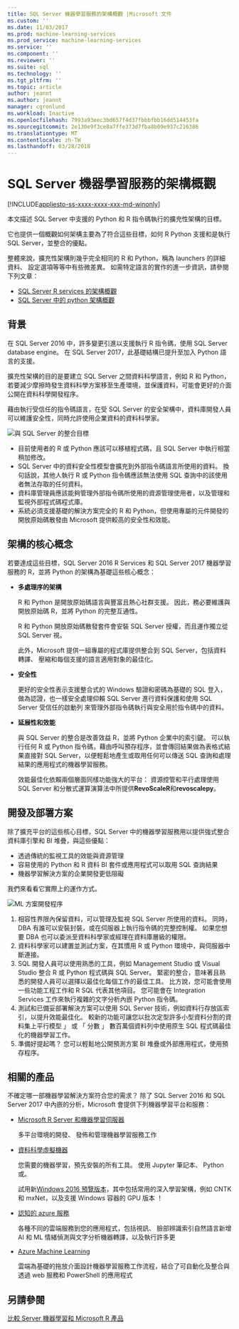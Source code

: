 ```yaml
---
title: SQL Server 機器學習服務的架構概觀 |Microsoft 文件
ms.custom: ''
ms.date: 11/03/2017
ms.prod: machine-learning-services
ms.prod_service: machine-learning-services
ms.service: ''
ms.component: ''
ms.reviewer: ''
ms.suite: sql
ms.technology: ''
ms.tgt_pltfrm: ''
ms.topic: article
author: jeannt
ms.author: jeannt
manager: cgronlund
ms.workload: Inactive
ms.openlocfilehash: 7993a93eec3bd657f4d37fbbbfbb16dd514453fa
ms.sourcegitcommit: 2e130e9f3ce8a7ffe373d7fba8b09e937c216386
ms.translationtype: MT
ms.contentlocale: zh-TW
ms.lasthandoff: 03/28/2018
---
```

# <a name="architecture-overview-for-sql-server-machine-learning-services"></a>SQL Server 機器學習服務的架構概觀 
[!INCLUDE[appliesto-ss-xxxx-xxxx-xxx-md-winonly](../includes/appliesto-ss-xxxx-xxxx-xxx-md-winonly.md)]

本文描述 SQL Server 中支援的 Python 和 R 指令碼執行的擴充性架構的目標。

它也提供一個概觀如何架構主要為了符合這些目標，如何 R Python 支援和是執行 SQL Server，並整合的優點。

整體來說，擴充性架構則幾乎完全相同的 R 和 Python，稱為 launchers 的詳細資料、 設定選項等等中有些微差異。 如需特定語言的實作的進一步資訊，請參閱下列文章：

- [SQL Server R services 的架構概觀](r/architecture-overview-sql-server-r.md)
- [SQL Server 中的 python 架構概觀](python/architecture-overview-sql-server-python.md)


## <a name="background"></a>背景

在 SQL Server 2016 中，許多變更引進以支援執行 R 指令碼，使用 SQL Server database engine。 在 SQL Server 2017，此基礎結構已提升至加入 Python 語言的支援。

擴充性架構的目的是要建立 SQL Server 之間資料科學語言，例如 R 和 Python，若要減少摩擦時發生資料科學方案移至生產環境，並保護資料，可能會更好的介面公開在資料科學開發程序。

藉由執行受信任的指令碼語言，在受 SQL Server 的安全架構中，資料庫開發人員可以維護安全性，同時允許使用企業資料的資料科學家。

  ![與 SQL Server 的整合目標](media/ml-service-value-add.png "機器學習服務值加入")

- 目前使用者的 R 或 Python 應該可以移植程式碼，且 SQL Server 中執行相當稍加修改。
- SQL Server 中的資料安全性模型會擴充到外部指令碼語言所使用的資料。 換句話說，其他人執行 R 或 Python 指令碼應該無法使用 SQL 查詢中的該使用者無法存取的任何資料。
- 資料庫管理員應該能夠管理外部指令碼所使用的資源管理使用者，以及管理和監視外部程式碼程式庫。
- 系統必須支援基礎的解決方案完全的 R 和 Python，但使用專屬的元件開發的開放原始碼散發由 Microsoft 提供較高的安全性和效能。

## <a name="architecture-core-concepts"></a>架構的核心概念

若要達成這些目標，SQL Server 2016 R Services 和 SQL Server 2017 機器學習服務的 R，並將 Python 的架構為基礎這些核心概念：

+ **多處理序的架構**

  R 和 Python 是開放原始碼語言與豐富且熱心社群支援。 因此，務必要維護與開放原始碼 R，並將 Python 的完整互通性。

  R 和 Python 開放原始碼散發套件會安裝 SQL Server 授權，而且運作獨立從 SQL Server 視。

   此外，Microsoft 提供一組專屬的程式庫提供整合到 SQL Server，包括資料轉譯、 壓縮和每個支援的語言適用對象的最佳化。

+ **安全性**

   更好的安全性表示支援整合式的 Windows 驗證和密碼為基礎的 SQL 登入，做為認證，也一樣安全處理仰賴 SQL Server 進行資料保護和使用 SQL Server 受信任的啟動列 來管理外部指令碼執行與安全用於指令碼中的資料。

+ **延展性和效能**

  與 SQL Server 的整合是改善效益 R，並將 Python 企業中的索引鍵。 可以執行任何 R 或 Python 指令碼，藉由呼叫預存程序，並會傳回結果做為表格式結果直接對 SQL Server，以便輕鬆地產生或取用任何可以傳送 SQL 查詢和處理結果的應用程式的機器學習服務。

  效能最佳化依賴兩個層面同樣功能強大的平台： 資源控管和平行處理使用 SQL Server 和分散式運算演算法中所提供**RevoScaleR**和**revoscalepy**。

## <a name="solution-development-and-deployment"></a>開發及部署方案

除了擴充平台的這些核心目標，SQL Server 中的機器學習服務用以提供強式整合資料庫引擎和 BI 堆疊，與這些優點：

+ 透過傳統的監視工具的效能與資源管理
+ 容易使用的 Python 和 R 資料 BI 套件或應用程式可以取用 SQL 查詢結果
+ 機器學習解決方案的企業開發更低阻礙

我們來看看它實際上的運作方式。

  ![ML 方案開發程序](media/ml-solution-development-process.png "開發和部署使用機器學習服務")

1. 相容性界限內保留資料，可以管理及監視 SQL Server 所使用的資料。 同時，DBA 有誰可以安裝封裝，或在伺服器上執行指令碼的完整控制權。 如果您想要 DBA 也可以委派至資料科學家或經理在資料庫層級的權限。
2. 資料科學家可以建置並測試方案，在其慣用 R 或 Python 環境中，與伺服器中斷連接。
3. SQL 開發人員可以使用熟悉的工具，例如 Management Studio 或 Visual Studio 整合 R 或 Python 程式碼與 SQL Server。 緊密的整合，意味著且熟悉的開發人員可以選擇以最佳化每個工作的最佳工具。 比方說，您可能會使用一些功能工程工作和 R SQL 代表其他項目。 您可能會在 Integration Services 工作來執行複雜的文字分析內嵌 Python 指令碼。
4. 測試和已備妥部署解決方案可以使用 SQL Server 技術，例如資料行存放區索引，以提升效能最佳化。 較新的功能可讓您以批次定型許多小型資料分割的資料集上平行模型 」 或 「 分數 」 數百萬個資料列中使用原生 SQL 程式碼最佳化的機器學習工作。
5. 準備好提起嗎？ 您可以輕鬆地公開預測方案 BI 堆疊或外部應用程式，使用預存程序。

## <a name="related-products"></a>相關的產品

不確定哪一部機器學習解決方案符合您的需求？ 除了 SQL Server 2016 和 SQL Server 2017 中內嵌的分析，Microsoft 會提供下列機器學習平台和服務：

+ [Microsoft R Server 和機器學習伺服器](https://docs.microsoft.com/machine-learning-server/what-is-machine-learning-server)

  多平台環境的開發、 發佈和管理機器學習服務工作
+ [資料科學虛擬機器](https://docs.microsoft.com/azure/machine-learning/machine-learning-data-science-virtual-machine-overview)

  您需要的機器學習，預先安裝的所有工具。 使用 Jupyter 筆記本、 Python 或。
  
  試用新[Windows 2016 預覽版本](http://aka.ms/dsvm/win2016)，其中包括常用的深入學習架構，例如 CNTK 和 mxNet，以及支援 Windows 容器的 GPU 版本 ！

+ [認知的 azure 服務](https://azure.microsoft.com/services/cognitive-services/)

  各種不同的雲端服務到您的應用程式，包括視訊、 臉部辨識索引自然語言新增 AI 和 ML 情緒偵測與文字分析機器轉譯，以及執行許多更
+ [Azure Machine Learning](https://azure.microsoft.com/services/machine-learning/)

  雲端為基礎的拖放介面設計機器學習服務工作流程，結合了可自動化及整合與透過 web 服務和 PowerShell 的應用程式

## <a name="see-also"></a>另請參閱

[比較 Server 機器學習和 Microsoft R 產品](https://docs.microsoft.com/machine-learning-server/what-is-r-server-interoperability)
